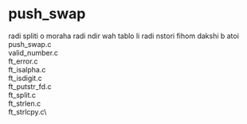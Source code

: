 # push_swap

radi spliti o moraha radi ndir wah tablo li radi nstori fihom dakshi b atoi
push_swap.c \
	  valid_number.c \
	  ft_error.c\
	  ft_isalpha.c\
	  ft_isdigit.c\
	  ft_putstr_fd.c\
	  ft_split.c\
	  ft_strlen.c\
	  ft_strlcpy.c\